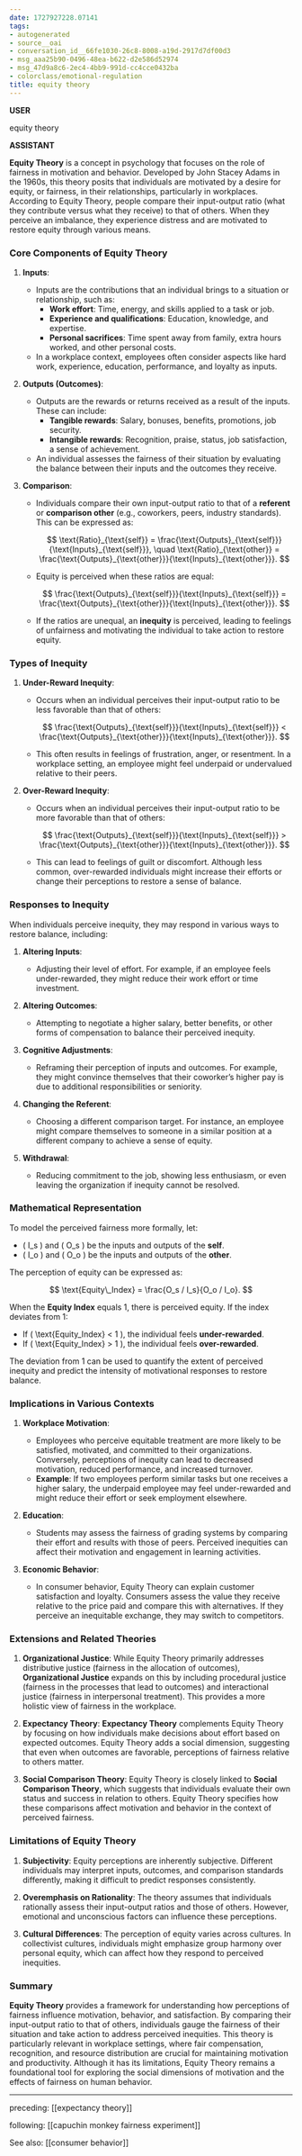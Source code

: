 ```yaml
---
date: 1727927228.07141
tags:
- autogenerated
- source__oai
- conversation_id__66fe1030-26c8-8008-a19d-2917d7df00d3
- msg_aaa25b90-0496-48ea-b622-d2e586d52974
- msg_47d9a8c6-2ec4-4bb9-991d-cc4cce0432ba
- colorclass/emotional-regulation
title: equity theory
---
```


**USER**

equity theory


**ASSISTANT**

**Equity Theory** is a concept in psychology that focuses on the role of fairness in motivation and behavior. Developed by John Stacey Adams in the 1960s, this theory posits that individuals are motivated by a desire for equity, or fairness, in their relationships, particularly in workplaces. According to Equity Theory, people compare their input-output ratio (what they contribute versus what they receive) to that of others. When they perceive an imbalance, they experience distress and are motivated to restore equity through various means.

### Core Components of Equity Theory

1. **Inputs**:
   - Inputs are the contributions that an individual brings to a situation or relationship, such as:
     - **Work effort**: Time, energy, and skills applied to a task or job.
     - **Experience and qualifications**: Education, knowledge, and expertise.
     - **Personal sacrifices**: Time spent away from family, extra hours worked, and other personal costs.
   - In a workplace context, employees often consider aspects like hard work, experience, education, performance, and loyalty as inputs.

2. **Outputs (Outcomes)**:
   - Outputs are the rewards or returns received as a result of the inputs. These can include:
     - **Tangible rewards**: Salary, bonuses, benefits, promotions, job security.
     - **Intangible rewards**: Recognition, praise, status, job satisfaction, a sense of achievement.
   - An individual assesses the fairness of their situation by evaluating the balance between their inputs and the outcomes they receive.

3. **Comparison**:
   - Individuals compare their own input-output ratio to that of a **referent** or **comparison other** (e.g., coworkers, peers, industry standards). This can be expressed as:
     
     $$
     \text{Ratio}_{\text{self}} = \frac{\text{Outputs}_{\text{self}}}{\text{Inputs}_{\text{self}}},
     \quad
     \text{Ratio}_{\text{other}} = \frac{\text{Outputs}_{\text{other}}}{\text{Inputs}_{\text{other}}}.
     $$

   - Equity is perceived when these ratios are equal:
     
     $$
     \frac{\text{Outputs}_{\text{self}}}{\text{Inputs}_{\text{self}}} = \frac{\text{Outputs}_{\text{other}}}{\text{Inputs}_{\text{other}}}.
     $$

   - If the ratios are unequal, an **inequity** is perceived, leading to feelings of unfairness and motivating the individual to take action to restore equity.

### Types of Inequity

1. **Under-Reward Inequity**:
   - Occurs when an individual perceives their input-output ratio to be less favorable than that of others:
     
     $$
     \frac{\text{Outputs}_{\text{self}}}{\text{Inputs}_{\text{self}}} < \frac{\text{Outputs}_{\text{other}}}{\text{Inputs}_{\text{other}}}.
     $$
     
   - This often results in feelings of frustration, anger, or resentment. In a workplace setting, an employee might feel underpaid or undervalued relative to their peers.

2. **Over-Reward Inequity**:
   - Occurs when an individual perceives their input-output ratio to be more favorable than that of others:
     
     $$
     \frac{\text{Outputs}_{\text{self}}}{\text{Inputs}_{\text{self}}} > \frac{\text{Outputs}_{\text{other}}}{\text{Inputs}_{\text{other}}}.
     $$
     
   - This can lead to feelings of guilt or discomfort. Although less common, over-rewarded individuals might increase their efforts or change their perceptions to restore a sense of balance.

### Responses to Inequity

When individuals perceive inequity, they may respond in various ways to restore balance, including:

1. **Altering Inputs**:
   - Adjusting their level of effort. For example, if an employee feels under-rewarded, they might reduce their work effort or time investment.
   
2. **Altering Outcomes**:
   - Attempting to negotiate a higher salary, better benefits, or other forms of compensation to balance their perceived inequity.

3. **Cognitive Adjustments**:
   - Reframing their perception of inputs and outcomes. For example, they might convince themselves that their coworker’s higher pay is due to additional responsibilities or seniority.

4. **Changing the Referent**:
   - Choosing a different comparison target. For instance, an employee might compare themselves to someone in a similar position at a different company to achieve a sense of equity.

5. **Withdrawal**:
   - Reducing commitment to the job, showing less enthusiasm, or even leaving the organization if inequity cannot be resolved.

### Mathematical Representation

To model the perceived fairness more formally, let:
- \( I_s \) and \( O_s \) be the inputs and outputs of the **self**.
- \( I_o \) and \( O_o \) be the inputs and outputs of the **other**.

The perception of equity can be expressed as:

$$
\text{Equity\_Index} = \frac{O_s / I_s}{O_o / I_o}.
$$

When the **Equity Index** equals 1, there is perceived equity. If the index deviates from 1:
- If \( \text{Equity\_Index} < 1 \), the individual feels **under-rewarded**.
- If \( \text{Equity\_Index} > 1 \), the individual feels **over-rewarded**.

The deviation from 1 can be used to quantify the extent of perceived inequity and predict the intensity of motivational responses to restore balance.

### Implications in Various Contexts

1. **Workplace Motivation**:
   - Employees who perceive equitable treatment are more likely to be satisfied, motivated, and committed to their organizations. Conversely, perceptions of inequity can lead to decreased motivation, reduced performance, and increased turnover.
   - **Example**: If two employees perform similar tasks but one receives a higher salary, the underpaid employee may feel under-rewarded and might reduce their effort or seek employment elsewhere.

2. **Education**:
   - Students may assess the fairness of grading systems by comparing their effort and results with those of peers. Perceived inequities can affect their motivation and engagement in learning activities.

3. **Economic Behavior**:
   - In consumer behavior, Equity Theory can explain customer satisfaction and loyalty. Consumers assess the value they receive relative to the price paid and compare this with alternatives. If they perceive an inequitable exchange, they may switch to competitors.

### Extensions and Related Theories

1. **Organizational Justice**: While Equity Theory primarily addresses distributive justice (fairness in the allocation of outcomes), **Organizational Justice** expands on this by including procedural justice (fairness in the processes that lead to outcomes) and interactional justice (fairness in interpersonal treatment). This provides a more holistic view of fairness in the workplace.

2. **Expectancy Theory**: **Expectancy Theory** complements Equity Theory by focusing on how individuals make decisions about effort based on expected outcomes. Equity Theory adds a social dimension, suggesting that even when outcomes are favorable, perceptions of fairness relative to others matter.

3. **Social Comparison Theory**: Equity Theory is closely linked to **Social Comparison Theory**, which suggests that individuals evaluate their own status and success in relation to others. Equity Theory specifies how these comparisons affect motivation and behavior in the context of perceived fairness.

### Limitations of Equity Theory

1. **Subjectivity**: Equity perceptions are inherently subjective. Different individuals may interpret inputs, outcomes, and comparison standards differently, making it difficult to predict responses consistently.

2. **Overemphasis on Rationality**: The theory assumes that individuals rationally assess their input-output ratios and those of others. However, emotional and unconscious factors can influence these perceptions.

3. **Cultural Differences**: The perception of equity varies across cultures. In collectivist cultures, individuals might emphasize group harmony over personal equity, which can affect how they respond to perceived inequities.

### Summary

**Equity Theory** provides a framework for understanding how perceptions of fairness influence motivation, behavior, and satisfaction. By comparing their input-output ratio to that of others, individuals gauge the fairness of their situation and take action to address perceived inequities. This theory is particularly relevant in workplace settings, where fair compensation, recognition, and resource distribution are crucial for maintaining motivation and productivity. Although it has its limitations, Equity Theory remains a foundational tool for exploring the social dimensions of motivation and the effects of fairness on human behavior.


---

preceding: [[expectancy theory]]  


following: [[capuchin monkey fairness experiment]]

See also: [[consumer behavior]]